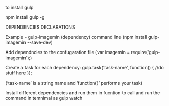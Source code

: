to install gulp

npm install gulp -g

DEPENDENCIES DECLARATIONS

Example - gulp-imagemin (dependency)
command line (npm install gulp-imagemin --save-dev)

Add dependncies to the confugaration file
(var imagemin = require('gulp-imagemin');)

Create a task for each dependency:
gulp.task('task-name', function() {
   //do stuff here
});

(‘task-name’ is a string name and ‘function()’ performs your task)


Install different dependencies and run them in fucntion to call and run the command in temnimal as gulp watch
